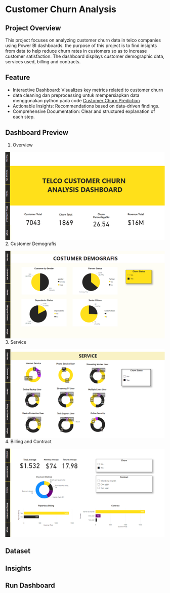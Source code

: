 # Customer Churn Analysis

## Project Overview
This project focuses on analyzing customer churn data in telco companies using Power BI dashboards. the purpose of this project is to find insights from data to help reduce churn rates in customers so as to increase customer satisfaction. The dashboard displays customer demographic data, services used, billing and contracts.

## Feature 
* Interactive Dashboard: Visualizes key metrics related to customer churn
* data cleaning dan preprocessing untuk mempersiapkan data menggunakan python pada code [Customer Churn Prediction](https://github.com/Smjfirna/Customer-churn-prediction/blob/main/Notebook.py)
* Actionable Insights: Recommendations based on data-driven findings.
* Comprehensive Documentation: Clear and structured explanation of each step.

## Dashboard Preview
1. Overview

![Overview](dashboard/overview.png)
2. Customer Demografis

![Customer Demografis](dashboard/customer_info.png)
3. Service

![Service](dashboard/service.png)
4. Billing and Contract

![Billing and Contract](dashboard/billingandcontract.png)

## Dataset

## Insights

## Run Dashboard
